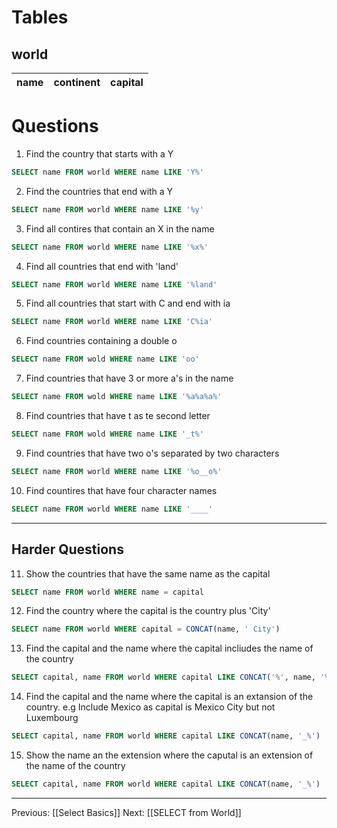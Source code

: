 # Tables
## world
|name|continent|capital
|-|-|-|

# Questions
1. Find the country that starts with a Y
```SQL
SELECT name FROM world WHERE name LIKE 'Y%'
```
2. Find the countries that end with a Y
```SQL
SELECT name FROM world WHERE name LIKE '%y'
```
3. Find all contires that contain an X in the name
```SQL
SELECT name FROM world WHERE name LIKE '%x%'
```
4. Find all countries that end with 'land'
```SQL
SELECT name FROM world WHERE name LIKE '%land'
```
5. Find all countries that start with C and end with ia
```SQL
SELECT name FROM world WHERE name LIKE 'C%ia'
```
6. Find countries containing a double o
```SQL
SELECT name FROM wold WHERE name LIKE 'oo'
```
7. Find countries that have 3 or more a's in the name
```SQL
SELECT name FROM wold WHERE name LIKE '%a%a%a%'
```
8. Find countries that have t as te second letter
```SQL
SELECT name FROM wold WHERE name LIKE '_t%'
```
9. Find countries that have two o's separated by two characters
```SQL
SELECT name FROM world WHERE name LIKE '%o__o%'
```
10. Find countires that have four character names
```SQL
SELECT name FROM world WHERE name LIKE '____'
```

---

## Harder Questions
11. Show the countries that have the same name as the capital
```SQL
SELECT name FROM world WHERE name = capital
```
12. Find the country where the capital is the country plus 'City'
```SQL
SELECT name FROM world WHERE capital = CONCAT(name, ' City')
```
13. Find the capital and the name where the capital incliudes the name of the country
```SQL
SELECT capital, name FROM world WHERE capital LIKE CONCAT('%', name, '%')
```
14. Find the capital and the name where the capital is an extansion of the country. e.g Include Mexico as capital is Mexico City but not Luxembourg
```SQL
SELECT capital, name FROM world WHERE capital LIKE CONCAT(name, '_%')
```
15. Show the name an the extension where the caputal is an extension of the name of the country
```SQL
SELECT capital, name FROM world WHERE capital LIKE CONCAT(name, '_%')
```

---
Previous: [[Select Basics]]
Next: [[SELECT from World]]